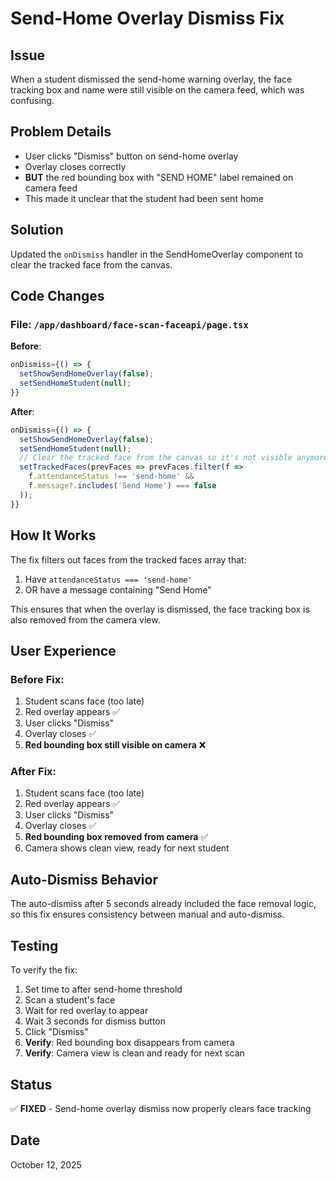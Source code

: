# Send-Home Overlay Dismiss Fix

## Issue
When a student dismissed the send-home warning overlay, the face tracking box and name were still visible on the camera feed, which was confusing.

## Problem Details
- User clicks "Dismiss" button on send-home overlay
- Overlay closes correctly
- **BUT** the red bounding box with "SEND HOME" label remained on camera feed
- This made it unclear that the student had been sent home

## Solution
Updated the `onDismiss` handler in the SendHomeOverlay component to clear the tracked face from the canvas.

## Code Changes

### File: `/app/dashboard/face-scan-faceapi/page.tsx`

**Before**:
```typescript
onDismiss={() => {
  setShowSendHomeOverlay(false);
  setSendHomeStudent(null);
}}
```

**After**:
```typescript
onDismiss={() => {
  setShowSendHomeOverlay(false);
  setSendHomeStudent(null);
  // Clear the tracked face from the canvas so it's not visible anymore
  setTrackedFaces(prevFaces => prevFaces.filter(f => 
    f.attendanceStatus !== 'send-home' && 
    f.message?.includes('Send Home') === false
  ));
}}
```

## How It Works

The fix filters out faces from the tracked faces array that:
1. Have `attendanceStatus === 'send-home'`
2. OR have a message containing "Send Home"

This ensures that when the overlay is dismissed, the face tracking box is also removed from the camera view.

## User Experience

### Before Fix:
1. Student scans face (too late)
2. Red overlay appears ✅
3. User clicks "Dismiss"
4. Overlay closes ✅
5. **Red bounding box still visible on camera** ❌

### After Fix:
1. Student scans face (too late)
2. Red overlay appears ✅
3. User clicks "Dismiss"
4. Overlay closes ✅
5. **Red bounding box removed from camera** ✅
6. Camera shows clean view, ready for next student

## Auto-Dismiss Behavior
The auto-dismiss after 5 seconds already included the face removal logic, so this fix ensures consistency between manual and auto-dismiss.

## Testing

To verify the fix:
1. Set time to after send-home threshold
2. Scan a student's face
3. Wait for red overlay to appear
4. Wait 3 seconds for dismiss button
5. Click "Dismiss"
6. **Verify**: Red bounding box disappears from camera
7. **Verify**: Camera view is clean and ready for next scan

## Status
✅ **FIXED** - Send-home overlay dismiss now properly clears face tracking

## Date
October 12, 2025

